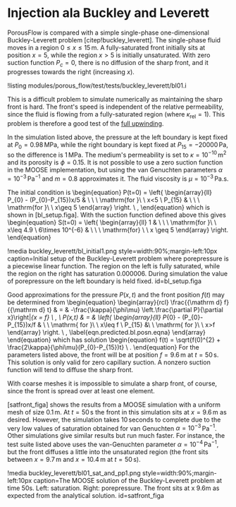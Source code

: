 # Injection ala Buckley and Leverett

PorousFlow is compared with a simple single-phase one-dimensional
Buckley-Leverett problem [citep!buckley_leverett].  The single-phase fluid moves in a region
$0\leq x\leq 15\,$m.  A fully-saturated front initially sits at
position $x=5$, while the region $x>5$ is initially unsaturated.  With
zero suction function $P_{c} = 0$, there is no diffusion of the sharp
front, and it progresses towards the right (increasing $x$).

!listing modules/porous_flow/test/tests/buckley_leverett/bl01.i

This is a difficult problem to simulate numerically as maintaining the sharp
front is hard.  The front's speed is independent of the relative
permeability, since the fluid is flowing from a fully-saturated region
(where $\kappa_{\mathrm{rel}}=1$).  This problem is therefore a good
test of the [full upwinding](upwinding.md).

In the simulation listed above, the pressure at the left boundary is kept
fixed at $P_{0}=0.98\,$MPa, while the right boundary is kept fixed at
$P_{15}=-20000\,$Pa, so the difference is $1\,$MPa.  The medium's
permeability is set to $\kappa = 10^{-10}\,\mathrm{m}^{2}$ and its
porosity is $\phi = 0.15$.  It is not possible to use a zero suction
function in the MOOSE implementation, but using the van Genuchten
parameters $\alpha = 10^{-3}\,$Pa$^{-1}$ and $m=0.8$ approximates it.
The fluid viscosity is $\mu = 10^{-3}\,$Pa.s.

The initial condition is
\begin{equation}
P(t=0) = \left\{
\begin{array}{ll}
P_{0} - (P_{0}-P_{15})x/5 & \ \ \ \mathrm{for }\ \ x<5 \\
P_{15} & \ \ \ \mathrm{for }\ \ x\geq 5
\end{array}
\right. \ ,
\end{equation}
which is shown in
[bl_setup.figa].  With the suction function defined above
this gives
\begin{equation}
S(t=0) = \left\{
\begin{array}{ll}
1 & \ \ \ \mathrm{for }\ \ x\leq 4.9 \\
6\times 10^{-6} & \ \ \ \mathrm{for} \ \ x \geq 5
\end{array}
\right.
\end{equation}

!media buckley_leverett/bl_initial1.png style=width:90%;margin-left:10px caption=Initial setup of the Buckley-Leverett problem where porepressure is a piecewise linear function.  The region on the left is fully saturated, while the region on the right has saturation 0.000006.  During simulation the value of porepressure on the left boundary is held fixed.  id=bl_setup.figa

Good approximations for the pressure $P(x,t)$
and the front position $f(t)$ may be determined from
\begin{equation}
\begin{array}{rcl}
\frac{{\mathrm d} f}{{\mathrm d} t} & = & -\frac{\kappa}{\phi\mu}
\left.\frac{\partial  P}{\partial x}\right|_{x = f} \ , \\
P(x,t) & = & \left\{
\begin{array}{ll}
P_{0} - (P_{0}-P_{15})x/f & \ \ \mathrm{ for }\ \ x\leq f  \\
P_{15} &\ \ \mathrm{ for }\ \  x>f
\end{array}
\right. \ ,
\label{eqn.predicted.bl.posn.eqna}
\end{array}
\end{equation}
which has solution
\begin{equation}
f(t) = \sqrt{f(0)^{2} + \frac{2\kappa}{\phi\mu}(P_{0}-P_{15})t} \ .
\end{equation}
For the parameters listed above, the front will be at position
$f=9.6\,$m at $t=50\,$s.  This solution is only valid for zero
capillary suction.  A nonzero suction function will tend to diffuse
the sharp front.

With coarse meshes it is impossible to simulate a sharp front, of
course, since the front is spread over at least one element.

[satfront_figa] shows the results from a MOOSE simulation
with a uniform mesh of size $0.1\,$m.  At $t=50\,$s the front in this
simulation sits at $x=9.6\,$m as desired.  However, the simulation
takes $10\,$seconds to complete due to the very low values of saturation
obtained for van Genuchten $\alpha=10^{-3}\,$Pa$^{-1}$.  Other
simulations give similar results but run much faster.  For instance,
the test suite listed above uses the van-Genuchten parameter
$\alpha=10^{-4}\,$Pa$^{-1}$, but the front diffuses a little into the
unsaturated region (the front sits between $x=9.7\,$m and $x=10.4\,$m
at $t=50\,$s).

!media buckley_leverett/bl01_sat_and_pp1.png style=width:90%;margin-left:10px caption=The MOOSE solution of the Buckley-Leverett problem at time 50s.  Left: saturation.  Right: porepressure.  The front sits at x 9.6m as expected from the analytical solution. id=satfront_figa
